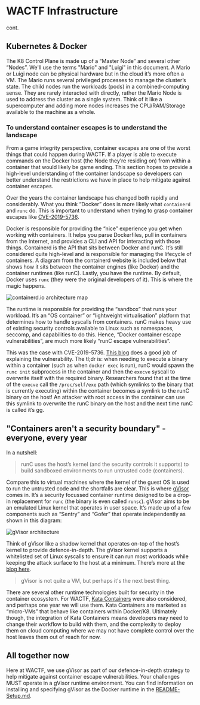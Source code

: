 # WACTF Infrastructure

cont.

## Kubernetes & Docker

The K8 Control Plane is made up of a “Master Node” and several other “Nodes”. We'll use the terms "Mario" and "Luigi" in this document. A Mario or Luigi node can be physical hardware but in the cloud it’s more often a VM. The Mario runs several privileged processes to manage the cluster’s state. The child nodes run the workloads (pods) in a combined-computing sense. They are rarely interacted with directly, rather the Mario Node is used to address the cluster as a single system. Think of it like a supercomputer and adding more nodes increases the CPU/RAM/Storage available to the machine as a whole.

### To understand container escapes is to understand the landscape

From a game integrity perspective, container escapes are one of the worst things that could happen during WACTF. If a player is able to execute commands on the Docker host (the Node they’re residing on) from within a container that would likely be game ending. This section hopes to provide a high-level understanding of the container landscape so developers can better understand the restrictions we have in place to help mitigate against container escapes.

Over the years the container landscape has changed both rapidly and considerably. What you think “Docker” does is more likely what `containerd` and `runc` do. This is important to understand when trying to grasp container escapes like [CVE-2019-5736](https://nvd.nist.gov/vuln/detail/CVE-2019-5736).

Docker is responsible for providing the “nice” experience you get when working with containers. It helps you parse Dockerfiles, pull in containers from the Internet, and provides a CLI and API for interacting with those things. Containerd is the API that sits between Docker and runC. It’s still considered quite high-level and is responsible for managing the lifecycle of containers. A diagram from the containerd website is included below that shows how it sits between the container engines (like Docker) and the container runtimes (like runC). Lastly, you have the runtime. By default, Docker uses `runc` (they were the original developers of it). This is where the magic happens.

![containerd.io architecture map](https://containerd.io/img/architecture.png "containerd.io architecture map")

The runtime is responsible for providing the “sandbox” that runs your workload. It’s an “OS container” or “lightweight virtualisation” platform that determines how to handle syscalls from containers. runC makes heavy use of existing security controls available to Linux such as namespaces, seccomp, and capabilities to do this. Hence, “Docker container escape vulnerabilities”, are much more likely “runC escape vulnerabilities”.

This was the case with CVE-2019-5736. [This blog](https://unit42.paloaltonetworks.com/breaking-docker-via-runc-explaining-cve-2019-5736/) does a good job of explaining the vulnerability. The tl;dr is: when needing to execute a binary within a container (such as when `docker exec` is run), runC would spawn the `runc init` subprocess in the container and then the `execve` syscall to overwrite itself with the required binary. Researchers found that at the time of the `execve` call the `/proc/self/exe` path (which symlinks to the binary that is currently executing) within the container becomes a symlink to the runC binary on the host! An attacker with root access in the container can use this symlink to overwrite the runC binary on the host and the next time runC is called it’s gg.

## "Containers aren't a security boundary" - everyone, every year

In a nutshell:

>runC uses the host’s kernel (and the security controls it supports) to build sandboxed environments to run untrusted code (containers). 

Compare this to virtual machines where the kernel of the guest OS is used to run the untrusted code and the shortfalls are clear. This is where [gVisor](https://gvisor.dev/) comes in. It’s a security focussed container runtime designed to be a drop-in replacement for `runc` (the binary is even called `runsc`). gVisor aims to be an emulated Linux kernel that operates in user space. It’s made up of a few components such as “Sentry” and “Gofer” that operate independently as shown in this diagram:

![gVisor architecture](https://gvisor.dev/assets/images/2019-11-18-security-basics-figure1.png "gVisor architecture")

Think of gVisor like a shadow kernel that operates on-top of the host’s kernel to provide defence-in-depth. The gVisor kernel supports a whitelisted set of Linux syscalls to ensure it can run most workloads while keeping the attack surface to the host at a minimum. There’s more at the [blog here](https://gvisor.dev/blog/2019/11/18/gvisor-security-basics-part-1/).

>gVisor is not quite a VM, but perhaps it's the next best thing.

There are several other runtime technologies built for security in the container ecosystem. For WACTF, [Kata Containers](https://katacontainers.io/) were also considered, and perhaps one year we will use them. Kata Containers are marketed as “micro-VMs” that behave like containers within Docker/K8. Ultimately though, the integration of Kata Containers means developers may need to change their workflow to build with them, and the complexity to deploy them on cloud computing where we may not have complete control over the host leaves them out of reach for now.

## All together now

Here at WACTF, we use gVisor as part of our defence-in-depth strategy to help mitigate against container escape vulnerabilities. Your challenges MUST operate in a gVisor runtime environment. You can find information on installing and specifying gVisor as the Docker runtime in the [README-Setup.md](README-Setup.md).
